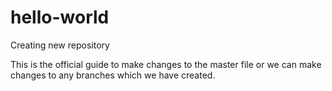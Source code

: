 # hello-world
Creating new repository

This is the official guide to make changes to the master file or we can make changes to any branches 
which we have created.

